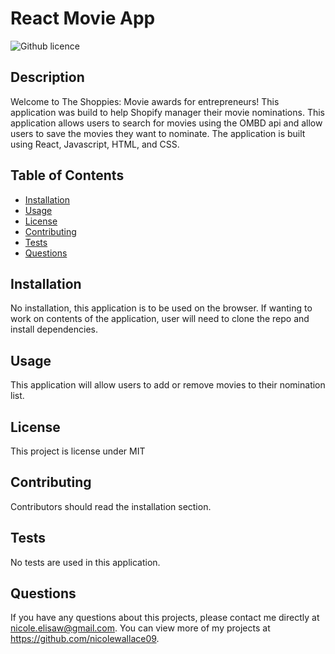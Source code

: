 # React Movie App 

![Github licence](http://img.shields.io/badge/license-MIT-blue.svg)

## Description 
Welcome to The Shoppies: Movie awards for entrepreneurs! This application was build to help Shopify manager their movie nominations. This application allows users to search for movies using the OMBD api and allow users to save the movies they want to nominate. The application is built using React, Javascript, HTML, and CSS. 

## Table of Contents
* [Installation](#installation)
* [Usage](#usage)
* [License](#license)
* [Contributing](#contributing)
* [Tests](#tests)
* [Questions](#questions)

## Installation 
No installation, this application is to be used on the browser. If wanting to work on contents of the application, user will need to clone the repo and install dependencies. 

## Usage 
This application will allow users to add or remove movies to their nomination list.<br>
<!-- <!-- Please view deployed application on [Heroku](https://nw-shopshop.herokuapp.com//)<br>-- -->
<!-- <img src='public/images/search.png'><br> -->

## License 
This project is license under MIT

## Contributing 
Contributors should read the installation section. 

## Tests
No tests are used in this application.

## Questions
If you have any questions about this projects, please contact me directly at nicole.elisaw@gmail.com. You can view more of my projects at https://github.com/nicolewallace09.